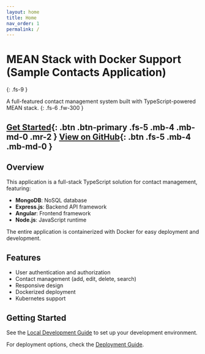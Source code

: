 ```yaml
---
layout: home
title: Home
nav_order: 1
permalink: /
---
```


# MEAN Stack with Docker Support (Sample Contacts Application) 
{: .fs-9 }

A full-featured contact management system built with TypeScript-powered MEAN stack.
{: .fs-6 .fw-300 }

[Get Started](docs/local-devlopment.html){: .btn .btn-primary .fs-5 .mb-4 .mb-md-0 .mr-2 }
[View on GitHub](https://github.com/nitin27may/mean-docker){: .btn .fs-5 .mb-4 .mb-md-0 }
---

## Overview

This application is a full-stack TypeScript solution for contact management, featuring:

- **MongoDB**: NoSQL database
- **Express.js**: Backend API framework
- **Angular**: Frontend framework
- **Node.js**: JavaScript runtime

The entire application is containerized with Docker for easy deployment and development.

## Features

- User authentication and authorization
- Contact management (add, edit, delete, search)
- Responsive design
- Dockerized deployment
- Kubernetes support

## Getting Started

See the [Local Development Guide](docs/local-devlopment.html) to set up your development environment.

For deployment options, check the [Deployment Guide](docs/deployment.html).
